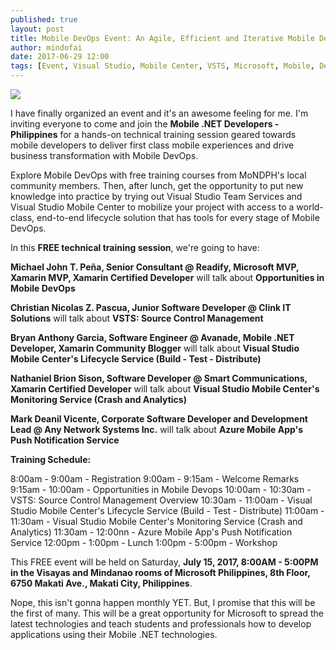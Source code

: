 ```yaml
---
published: true
layout: post
title: Mobile DevOps Event: An Agile, Efficient and Iterative Mobile Development Journey
author: mindofai
date: 2017-06-29 12:00
tags: [Event, Visual Studio, Mobile Center, VSTS, Microsoft, Mobile, Devops, Hands-on, Speaker, XAML, Mobile App, UWP, iOS, Android]
---
```


<img src="{{site.baseurl}}/lol.png"/>

I have finally organized an event and it's an awesome feeling for me. I'm inviting everyone to come and join the **Mobile .NET Developers - Philippines** for a hands-on technical training session geared towards mobile developers to deliver first class mobile experiences and drive business transformation with Mobile DevOps.

Explore Mobile DevOps with free training courses from MoNDPH's local community members. Then, after lunch, get the opportunity to put new knowledge into practice by trying out Visual Studio Team Services and Visual Studio Mobile Center to mobilize your project with access to a world-class, end-to-end lifecycle solution that has tools for every stage of Mobile DevOps.

In this **FREE technical training session**, we're going to have:

**Michael John T. Peña, Senior Consultant @ Readify, Microsoft MVP, Xamarin MVP, Xamarin Certified Developer** will talk about **Opportunities in Mobile DevOps**

**Christian Nicolas Z. Pascua, Junior Software Developer @ Clink IT Solutions** will talk about **VSTS: Source Control Management**

**Bryan Anthony Garcia, Software Engineer @ Avanade, Mobile .NET Developer, Xamarin Community Blogger** will talk about **Visual Studio Mobile Center's Lifecycle Service (Build - Test - Distribute)**

**Nathaniel Brion Sison, Software Developer @ Smart Communications, Xamarin Certified Developer** will talk about **Visual Studio Mobile Center's Monitoring Service (Crash and Analytics)**

**Mark Deanil Vicente, Corporate Software Developer and Development Lead @ Any Network Systems Inc.** will talk about **Azure Mobile App's Push Notification Service**

**Training Schedule:**

8:00am - 9:00am - Registration
9:00am - 9:15am - Welcome Remarks
9:15am - 10:00am - Opportunities in Mobile Devops
10:00am - 10:30am - VSTS: Source Control Management Overview
10:30am - 11:00am - Visual Studio Mobile Center's Lifecycle Service (Build - Test - Distribute)
11:00am - 11:30am - Visual Studio Mobile Center's Monitoring Service (Crash and Analytics)
11:30am - 12:00nn - Azure Mobile App's Push Notification Service
12:00pm - 1:00pm - Lunch
1:00pm - 5:00pm - Workshop


This FREE event will be held on Saturday, **July 15, 2017, 8:00AM - 5:00PM in the Visayas and Mindanao rooms of Microsoft Philippines, 8th Floor, 6750 Makati Ave., Makati City, Philippines**.

Nope, this isn't gonna happen monthly YET. But, I promise that this will be the first of many. This will be a great opportunity for Microsoft to spread the latest technologies and teach students and professionals how to develop applications using their Mobile .NET technologies.
